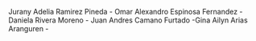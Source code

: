 Jurany Adelia Ramirez Pineda - Omar Alexandro Espinosa Fernandez - Daniela Rivera Moreno - Juan Andres Camano Furtado -Gina Ailyn Arias Aranguren -
